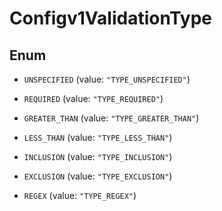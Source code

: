 
# Configv1ValidationType

## Enum


* `UNSPECIFIED` (value: `"TYPE_UNSPECIFIED"`)

* `REQUIRED` (value: `"TYPE_REQUIRED"`)

* `GREATER_THAN` (value: `"TYPE_GREATER_THAN"`)

* `LESS_THAN` (value: `"TYPE_LESS_THAN"`)

* `INCLUSION` (value: `"TYPE_INCLUSION"`)

* `EXCLUSION` (value: `"TYPE_EXCLUSION"`)

* `REGEX` (value: `"TYPE_REGEX"`)



